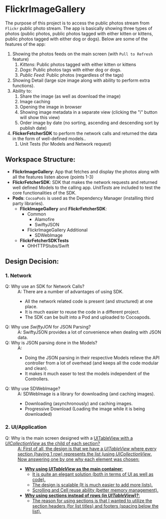 # FlickrImageGallery
The purpose of this project is to access the public photos stream from `Flickr` public photo stream. The app is basically showing three types of photos (public photos, public photos tagged with either kitten or kittens, public photos tagged with either dog or dogs). Below are some of the features of the app:
1. Showing the photos feeds on the main screen (with `Pull to Refresh` feature)
    1. *Kittens*: Public photos tagged with either kitten or kittens
    2. *Dogs*: Public photos tags with either dog or dogs.
    3. *Public Feed*: Public photos (regardless of the tags)
2. Showing Detail (large size image along with ability to perform extra functions).
3. Ability to:
   1. Share the image (as well as download the image)
   2. Image caching
   3. Opening the image in browser
   4. Showing image metadata in a separate view (clicking the "i" button will show this view)
   5. Order image by date (no sorting, ascending and descending sort by publish date)
4. **FlickerFetcherSDK** to perform the network calls and returned the data in the form of well-defined models..
   1. Unit Tests (for Models and Network request)

## Workspace Structure:
- **FlickrImageGallery**: App that fetches and display the photos along with all the features listen above (points 1-3)
- **FlickrFetcherSDK**: SDK that makes the network requests and returned well defined Models to the calling app. *UnitTests* are included to test the core functionalities of the SDK.
- **Pods**: `CocoaPods` is used as the Dependency Manager (installing third party libraries).
   - **FlickImageGallery** and **FlickrFetcherSDK**: 
       - Common
          - Alamofire
          - SwiftyJSON
       - FlickrImageGallery Additional
          - SDWebImage
   - **FlickrFetcherSDKTests**
       - OHHTTPStubs/Swift


## Design Decision:
### 1. Network

<dl>
    <dt>Q: Why use an SDK for Network Calls?</dt>
    <dd>A: There are a number of advantages of using SDK.
        <ul>
            <li>All the network related code is present (and structured) at one place.</li>
            <li>It is much easier to reuse the code in a different project.</li>
            <li>The SDK can be built into a Pod and uploaded to Cocoapods.</li>
        </ul>
    </dd>
    <dt>Q: Why use <i>SwiftyJON</i> for JSON Parsing?</dt>
    <dd>A: SwiftyJSON provides a lot of convenience when dealing with JSON data. </dd>
    <dt>Q: Why is JSON parsing done in the Models?</dt>
    <dd>A: 
        <ul>
            <li> Doing the JSON parsing in their respective Models relieve the API controller from a lot of overhead (and keeps all the code modular and clean).</li>
            <li> It makes it much easer to test the models independent of the Controllers.</li>
        </ul>       
    </dd>
    </dd>
    <dt>Q: Why use SDWebImage?</dt>
    <dd>A: SDWebImage is a library for downloading (and caching images).
        <ul>
            <li>Downloading (asynchronously) and caching images.</li>
            <li>Progressive Download (Loading the image while it is being downloaded)</li>
        </ul>
    </dd>

</dl>


### 2. UI/Application
<dl>
    <dt>Q: Why is the main screen designed with a <u>UITableView</i> with a <i>UICollectionView</i> as the child of each section?</dt>
    <dd>A: First of all, the design is that we have a <i>UITableView</i> where every section (having 1 row) represents the list (using <i>UICollectionView</i>. Now answering one by one why each element was chosen:
        <ul>
            <li> <b>Why using <i>UITableView</i> as the main container</b>: 
                <ul>
                    <li> It is quite an elegant solution (both in terms of UI as well as code).</li>
                    <li> The design is scalable (It is much easier to add more lists). </li>
                    <li> Scrolling and Cell reuse ability (better memory management). </li>
                </ul>
            </li>
            <li> <b>Why using sections instead of rows (in <i>UITableView</i>)?</b>: 
                <ul>
                    <li>The reason for using sections is that I wanted to utilize the section headers (for list titles) and footers (spacing below the list). </li>
                </ul>
            </li>
        </ul>
    </dd>
</dl>
